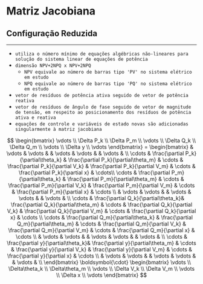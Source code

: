 # Matriz Jacobiana
## Configuração Reduzida
---

- `utiliza o número mínimo de equações algébricas não-lineares para solução do sistema linear de equações de potência`
- `dimensão NPV+2NPQ x NPV+2NPQ`
    - `NPV equivale ao número de barras tipo 'PV' no sistema elétrico em estudo`
    - `NPQ equivale ao número de barras tipo 'PQ' no sistema elétrico em estudo`
- `vetor de resíduos de potência ativa seguido de vetor de potência reativa`
- `vetor de resíduos de ângulo de fase seguido de vetor de magnitude de tensão, em respeito ao posicionamento dos resíduos de potência ativa e reativa`
- `equações de controle e variáveis de estado novas são adicionadas singularmente à matriz jacobiana`

$$
	\begin{bmatrix}
		\vdots \\
		\Delta P_k \\
		\Delta P_m \\
		\vdots \\ 
		\Delta Q_k \\
		\Delta Q_m \\
		\vdots \\
		\Delta y \\
		\vdots
	\end{bmatrix}
	=
	\begin{bmatrix}
		 & \vdots & \vdots &  & \vdots & \vdots &  & \vdots &  \\
		\cdots & \frac{\partial P_k}{\partial\theta_k} & \frac{\partial P_k}{\partial\theta_m} & \cdots & \frac{\partial P_k}{\partial V_k} & \frac{\partial P_k}{\partial V_m} & \cdots & \frac{\partial P_k}{\partial x} & \cdots\\
		\cdots & \frac{\partial P_m}{\partial\theta_k} & \frac{\partial P_m}{\partial\theta_m} & \cdots & \frac{\partial P_m}{\partial V_k} & \frac{\partial P_m}{\partial V_m} & \cdots & \frac{\partial P_m}{\partial x} & \cdots \\
		 & \vdots & \vdots &  & \vdots & \vdots &  & \vdots &  \\
		\cdots & \frac{\partial Q_k}{\partial\theta_k}& \frac{\partial Q_k}{\partial\theta_m} & \cdots & \frac{\partial Q_k}{\partial V_k} & \frac{\partial Q_k}{\partial V_m} & \cdots & \frac{\partial Q_k}{\partial x} & \cdots \\
		\cdots & \frac{\partial Q_m}{\partial\theta_k} & \frac{\partial Q_m}{\partial\theta_m} & \cdots & \frac{\partial Q_m}{\partial V_k} & \frac{\partial Q_m}{\partial V_m} & \cdots & \frac{\partial Q_m}{\partial x} & \cdots \\
		& \vdots & \vdots &  & \vdots & \vdots &  & \vdots &  \\
		\cdots & \frac{\partial y}{\partial\theta_k}& \frac{\partial y}{\partial\theta_m} & \cdots & \frac{\partial y}{\partial V_k} & \frac{\partial y}{\partial V_m} & \cdots & \frac{\partial y}{\partial x} & \cdots \\
		 & \vdots & \vdots &  & \vdots & \vdots &  & \vdots &  \\
	\end{bmatrix}
	\boldsymbol{\cdot}
	\begin{bmatrix}
		\vdots \\
		\Delta\theta_k \\
		\Delta\theta_m \\
		\vdots \\
		\Delta V_k \\
		\Delta V_m \\
		\vdots \\
		\Delta x \\
		\vdots
	\end{bmatrix}
$$